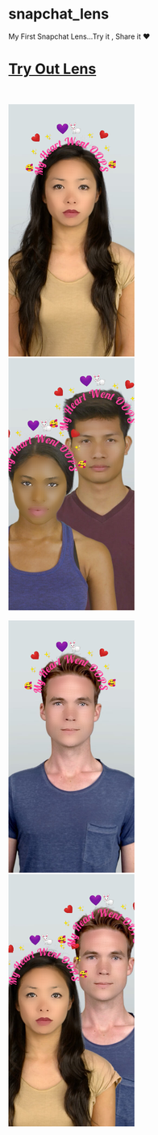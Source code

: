 # snapchat_lens

My First Snapchat Lens...Try it , Share it ❤️

# [Try Out Lens](https://www.snapchat.com/unlock/?type=SNAPCODE&uuid=0b007fa878c5450d8b46d87e6e464c7c&metadata=01)
<br><br>
<img src="screenshots/ss2.png" width="250" height="500">
 &nbsp;&nbsp;&nbsp;&nbsp;&nbsp;
<img src="screenshots/ss1.png" width="250" height="500">
<br><br>
<img src="screenshots/ss3.png" width="250" height="500" >
 &nbsp;&nbsp;&nbsp;&nbsp;&nbsp;
<img src="screenshots/ss4.png" width="250" height="500">

